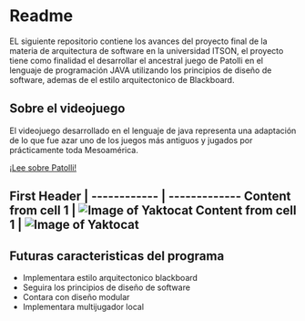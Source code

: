 # Readme
EL siguiente repositorio contiene los avances del proyecto final de la materia de arquitectura de software en la universidad ITSON, el proyecto tiene como finalidad el desarrollar el ancestral juego de Patolli en el lenguaje de programación JAVA utilizando los principios de diseño de software, ademas de el estilo arquitectonico de Blackboard. 

## Sobre el videojuego
El videojuego desarrollado en el lenguaje de java representa una adaptación de lo que fue azar uno de los juegos más antiguos y jugados por prácticamente toda Mesoamérica.

[¡Lee sobre Patolli!](https://drive.google.com/file/d/1UlbamqOIR-MzOyGLdCoA3T5gKfItrnr7/view)


First Header | 
------------ | -------------
Content from cell 1 | ![Image of Yaktocat](https://octodex.github.com/images/yaktocat.png)
Content from cell 1 | ![Image of Yaktocat](https://octodex.github.com/images/yaktocat.png)
----

## Futuras caracteristicas del programa
- Implementara estilo arquitectonico blackboard
- Seguira los principios de diseño de software
- Contara con diseño modular
- Implementara multijugador local
